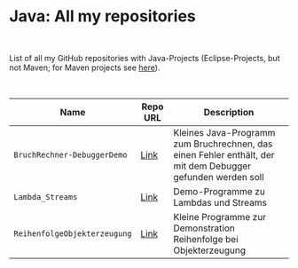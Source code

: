 # Java: All my repositories #

<br>

List of all my GitHub repositories with Java-Projects (Eclipse-Projects, but not Maven; for Maven projects see [here](TOC-maven.md)).

<br>

| Name | Repo URL | Description |
| ---- | -------- | ----------- |
| `BruchRechner-DebuggerDemo` | [Link](https://github.com/MDecker-MobileComputing/Java_BruchRechner-DebuggerDemo) | Kleines Java-Programm zum Bruchrechnen, das einen Fehler enthält, der mit dem Debugger gefunden werden soll |
| `Lambda_Streams` | [Link](https://github.com/MDecker-MobileComputing/Java_Lambda_Streams) | Demo-Programme zu Lambdas und Streams |
| `ReihenfolgeObjekterzeugung` | [Link](https://github.com/MDecker-MobileComputing/Java_ReihenfolgeObjekterzeugung) | Kleine Programme zur Demonstration Reihenfolge bei Objekterzeugung |

<br>
